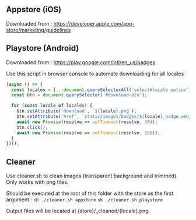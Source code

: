 ## Appstore (iOS)
Downloaded from : https://developer.apple.com/app-store/marketing/guidelines


## Playstore (Android)
Downloaded from : https://play.google.com/intl/en_us/badges

Use this script in browser console to automate downloading for all locales

```js
(async () => {
  const locales = [...document.querySelectorAll('select#locale option')].map(el => el.value);
  const btn = document.querySelector('#download-btn');

  for (const locale of locales) {
    btn.setAttribute('download', `${locale}.png`);
    btn.setAttribute('href', `static/images/badges/${locale}_badge_web_generic.png`);
    await new Promise(resolve => setTimeout(resolve, 50));
    btn.click();
    await new Promise(resolve => setTimeout(resolve, 250));
  }
})();
```

## Cleaner

Use cleaner.sh to clean images (transparent background and trimmed).
Only works with png files.

Should be executed at the root of this folder with the store as the first argument :
```sh ./cleaner.sh appstore```
```sh ./cleaner.sh playstore```

Output files will be located at {store}/_cleaned/{locale}.png.
